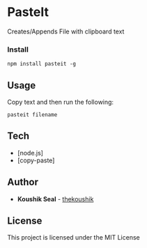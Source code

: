 # PasteIt

Creates/Appends File with clipboard text

### Install

```
npm install pasteit -g
```

## Usage

Copy text and then run the following:

```
pasteit filename
```


## Tech

* [node.js]
* [copy-paste]


## Author

* **Koushik Seal** - [thekoushik](https://github.com/thekoushik)

## License

This project is licensed under the MIT License

